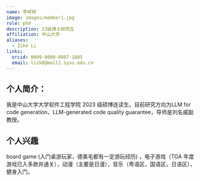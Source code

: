 ```yaml
---
name: 李梓柯
image: images/member1.jpg
role: phd
description: 23级博士研究生
affiliation: 中山大学
aliases:
  - Zike Li
links:
  orcid: 0009-0000-0807-1805
  email: lizk8@mail2.sysu.edu.cn
---
```


## 个人简介：
我是中山大学大学软件工程学院 2023 级硕博连读生。目前研究方向为LLM for code generation，LLM-generated code quality guarantee，导师是刘名威副教授。
## 个人兴趣
board game (入门桌游玩家，德美毛都有一定游玩经历) ，电子游戏（TGA 年度游戏已入多款并通关），动漫（主要是日漫），音乐（粤语区，国语区，日语区），健身入门。
